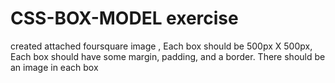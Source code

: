 # CSS-BOX-MODEL exercise

created attached foursquare image ,
Each box should be 500px X 500px,
Each box should have some margin, padding, and a border.
There should be an image in each box
